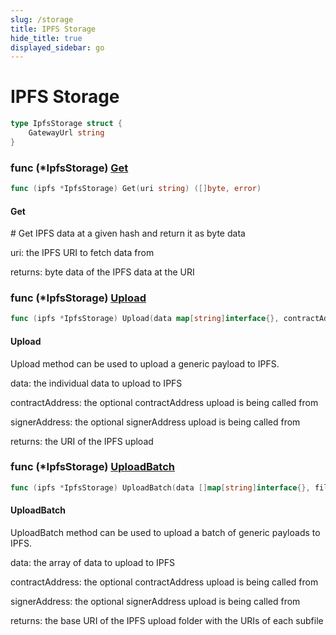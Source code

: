 ```yaml
---
slug: /storage
title: IPFS Storage
hide_title: true
displayed_sidebar: go
---
```


# IPFS Storage

```go
type IpfsStorage struct {
    GatewayUrl string
}
```

### func \(\*IpfsStorage\) [Get](https://github.com/thirdweb-dev/go-sdk/blob/main/thirdweb/ipfs_storage.go#L53)

```go
func (ipfs *IpfsStorage) Get(uri string) ([]byte, error)
```

#### Get

\# Get IPFS data at a given hash and return it as byte data

uri: the IPFS URI to fetch data from

returns: byte data of the IPFS data at the URI

### func \(\*IpfsStorage\) [Upload](https://github.com/thirdweb-dev/go-sdk/blob/main/thirdweb/ipfs_storage.go#L82)

```go
func (ipfs *IpfsStorage) Upload(data map[string]interface{}, contractAddress string, signerAddress string) (string, error)
```

#### Upload

Upload method can be used to upload a generic payload to IPFS\.

data: the individual data to upload to IPFS

contractAddress: the optional contractAddress upload is being called from

signerAddress: the optional signerAddress upload is being called from

returns: the URI of the IPFS upload

### func \(\*IpfsStorage\) [UploadBatch](https://github.com/thirdweb-dev/go-sdk/blob/main/thirdweb/ipfs_storage.go#L103)

```go
func (ipfs *IpfsStorage) UploadBatch(data []map[string]interface{}, fileStartNumber int, contractAddress string, signerAddress string) (*baseUriWithUris, error)
```

#### UploadBatch

UploadBatch method can be used to upload a batch of generic payloads to IPFS\.

data: the array of data to upload to IPFS

contractAddress: the optional contractAddress upload is being called from

signerAddress: the optional signerAddress upload is being called from

returns: the base URI of the IPFS upload folder with the URIs of each subfile
